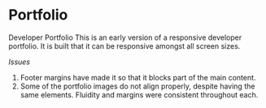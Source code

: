 # Portfolio
Developer Portfolio
This is an early version of a responsive developer portfolio. It is built that it can be responsive
amongst all screen sizes. 

*Issues*
1. Footer margins have made it so that it blocks part of the main content. 
2. Some of the portfolio images do not align properly, despite having the same elements. 
   Fluidity and margins were consistent throughout each. 
